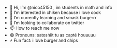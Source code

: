 - 👋 Hi, I’m @nico45150 , im students in math and info 
- 👀 I’m interested in chiken because i love cook 
- 🌱 I’m currently learning and smask burgerrr
- 💞️ I’m looking to collaborate on twitter
- 📫 How to reach me now
- 😄 Pronouns: satoshiit tu as capté houuuuu
- ⚡ Fun fact: i love burger and chips 

<!---
nico45150/nico45150 is a ✨ special ✨ repository because its `README.md` (this file) appears on your GitHub profile.
You can click the Preview link to take a look at your changes.
--->
